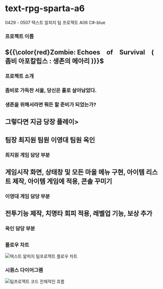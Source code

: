 # text-rpg-sparta-a6
0429 - 0507 텍스트 알피지 팀 프로젝트 A06
C#-blue


### 프로젝트 이름 
## ${{\color{red}Zombie: Echoes of Survival ( 좀비 아포칼립스 : 생존의 메아리 )}}$

### 프로젝트 소개
### 좀비로 가득찬 서울, 당신은 홀로 살아남았다.
### 생존을 위해서라면 뭐든 할 준비가 되었는가?
## 그렇다면 지금 당장 플레이>

## 팀장 최지원  팀원 이영대  팀원 옥인

### 최지원 게임 담당 부분
## 게임시작 화면, 상태창 및 모든 마을 메뉴 구현, 아이템 리스트 제작, 아이템 게임에 적용, 콘솔 꾸미기

### 이영대 게임 담당 부분
## 전투기능 제작, 치명타 회피 적용, 레벨업 기능, 보상 추가

### 옥인 담당 부분
## 

### 플로우 차트
![텍스트 알피지 팀프로젝트 플로우 차트](https://github.com/Sparta-A6/text-rpg-sparta-a6/assets/167041031/298de20d-aa4b-45d0-a592-528ea16d8bee)

### 시퀀스 다이어그램
![팀프로젝트 코드 전체적인 흐름](https://github.com/Sparta-A6/text-rpg-sparta-a6/assets/167041031/344a2c07-9cde-4a7a-baf0-ec5219e88d71)

